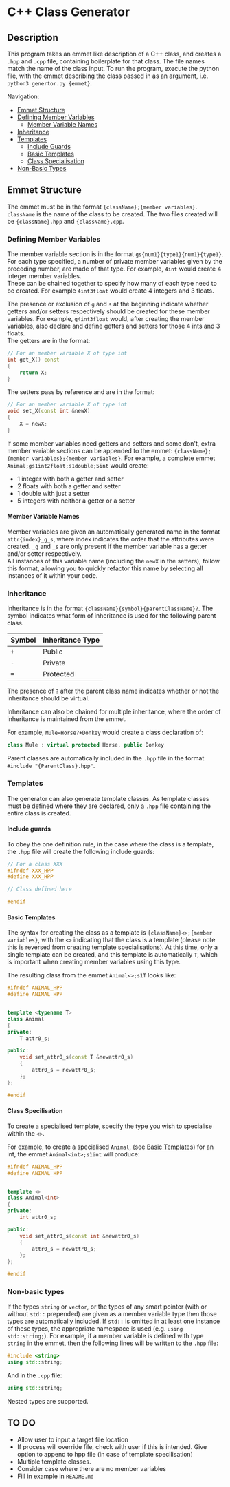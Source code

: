 # C++ Class Generator

## Description

This program takes an emmet like description of a C++ class, and creates a `.hpp` and `.cpp` file, containing boilerplate for that class. The file names match the name of the class input.
To run the program, execute the python file, with the emmet describing the class passed in as an argument, i.e. `python3 genertor.py {emmet}`.

Navigation:

- [Emmet Structure](#description)
- [Defining Member Variables](#description)
  - [Member Variable Names](#member-variable-names)
- [Inheritance](#inheritance)
- [Templates](#templates)
  - [Include Guards](#include-guards)
  - [Basic Templates](#basic-templates)
  - [Class Specialisation](#class-specilisation)
- [Non-Basic Types](#non-basic-types)

## Emmet Structure

The emmet must be in the format `{className};{member variables}`. `className` is the name of the class to be created. The two files created will be `{className}.hpp` and `{className}.cpp`.

### Defining Member Variables

The member variable section is in the format `gs{num1}{type1}{num1}{type1}`.
For each type specified, a number of private member variables given by the preceding number, are made of that type. For example, `4int` would create 4 integer member variables.  
These can be chained together to specify how many of each type need to be created. For example `4int3float` would create 4 integers and 3 floats.

The presence or exclusion of `g` and `s` at the beginning indicate whether getters and/or setters respectively should be created for these member variables. For example, `g4int3float` would, after creating the member variables, also declare and define getters and setters for those 4 ints and 3 floats.  
The getters are in the format:

```cpp
// For an member variable X of type int
int get_X() const
{
    return X;
}
```

The setters pass by reference and are in the format:

```cpp
// For an member variable X of type int
void set_X(const int &newX)
{
    X = newX;
}
```

If some member variables need getters and setters and some don't, extra member variable sections can be appended to the emmet: `{className};{member variables};{member variables}`. For example, a complete emmet `Animal;gs1int2float;s1double;5int` would create:

- 1 integer with both a getter and setter
- 2 floats with both a getter and setter
- 1 double with just a setter
- 5 integers with neither a getter or a setter

#### Member Variable Names

Member variables are given an automatically generated name in the format `attr{index}_g_s`, where index indicates the order that the attributes were created. `_g` and `_s` are only present if the member variable has a getter and/or setter respectively.  
All instances of this variable name (including the `newX` in the setters), follow this format, allowing you to quickly refactor this name by selecting all instances of it within your code.

### Inheritance

Inheritance is in the format `{className}{symbol}{parentClassName}?`.
The symbol indicates what form of inheritance is used for the following parent class.

| Symbol | Inheritance Type |
| ------ | ---------------- |
| `+`    | Public           |
| `-`    | Private          |
| `=`    | Protected        |

The presence of `?` after the parent class name indicates whether or not the inheritance should be virtual.

Inheritance can also be chained for multiple inheritance, where the order of inheritance is maintained from the emmet.

For example, `Mule=Horse?+Donkey` would create a class declaration of:

```cpp
class Mule : virtual protected Horse, public Donkey
```

Parent classes are automatically included in the `.hpp` file in the format `#include "{ParentClass}.hpp"`.

### Templates

The generator can also generate template classes. As template classes must be defined where they are declared, only a `.hpp` file containing the entire class is created.

#### Include guards

To obey the one definition rule, in the case where the class is a template, the `.hpp` file will create the following include guards:

```cpp
// For a class XXX
#ifndef XXX_HPP
#define XXX_HPP

// Class defined here

#endif
```

#### Basic Templates

The syntax for creating the class as a template is `{className}<>;{member variables}`, with the `<>` indicating that the class is a template (please note this is reversed from creating template specialisations). At this time, only a single template can be created, and this template is automatically `T`, which is important when creating member variables using this type.

The resulting class from the emmet `Animal<>;s1T` looks like:

```cpp
#ifndef ANIMAL_HPP
#define ANIMAL_HPP


template <typename T>
class Animal
{
private:
	T attr0_s;

public:
	void set_attr0_s(const T &newattr0_s)
    {
		attr0_s = newattr0_s;
	};
};

#endif
```

#### Class Specilisation

To create a specialised template, specify the type you wish to specialise within the `<>`.

For example, to create a specialised `Animal`, (see [Basic Templates](#basic-templates)) for an int, the emmet `Animal<int>;s1int` will produce:

```cpp
#ifndef ANIMAL_HPP
#define ANIMAL_HPP


template <>
class Animal<int>
{
private:
	int attr0_s;

public:
	void set_attr0_s(const int &newattr0_s)
    {
		attr0_s = newattr0_s;
	};
};

#endif
```

### Non-basic types

If the types `string` or `vector`, or the types of any smart pointer (with or without `std::` prepended) are given as a member variable type then those types are automatically included. If `std::` is omitted in at least one instance of these types, the appropriate namespace is used (e.g. `using std::string;`).
For example, if a member variable is defined with type `string` in the emmet, then the following lines will be written to the `.hpp` file:

```cpp
#include <string>
using std::string;
```

And in the `.cpp` file:

```cpp
using std::string;
```

Nested types are supported.

## TO DO

- Allow user to input a target file location
- If process will override file, check with user if this is intended. Give option to append to hpp file (in case of template specilisation)
- Multiple template classes.
- Consider case where there are no member variables
- Fill in example in `README.md`
